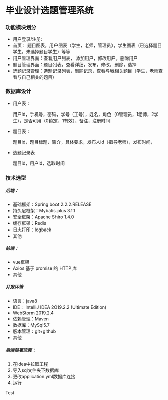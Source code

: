 

# **毕业设计选题管理系统**

### 功能模块划分

- 用户登录/注册:
- 首页： 题目图表，用户图表（学生，老师，管理员），学生图表（已选择题目学生，未选择题目学生）等等
- 用户管理界面：查看用户列表， 添加用户，修改用户，删除用户
- 题目管理界面：题目列表，查看详细，发布，修改，删除，选择
- 选题记录管理：选题记录列表，删除记录，查看与我相关题目（学生，老师查看与自己相关的题目）



### 数据库设计

- 用户表：

  用户id，手机号，密码，学号（工号），姓名，角色（0管理员，1老师，2学生），是否可用（0锁定，1有效），备注，注册时间

- 题目表：

  题目id，题目标题，简介，具体要求，发布人id（指导老师），发布时间，

- 选题记录表

  题目id，用户id，选取时间



### 技术选型

##### 后端：

- 基础框架：Spring boot 2.2.2.RELEASE
- 持久层框架：Mybatis.plus 3.1.1
- 安全框架：Apache Shiro 1.4.0
- 缓存框架：Redis
- 日志打印：logback
- 其他



##### 前端：

- vue框架
-  Axios   基于 promise 的 HTTP 库 
- 其他



##### 开发环境

- 语言：java8
- IDE：	IntelliJ IDEA 2019.2.2 (Ultimate Edition)
- WebStorm 2019.2.4
- 依赖管理：Maven
- 数据库：MySql5.7
- 版本管理：git+github
- 其他



##### 后端部署流程：

1. 在idea中拉取工程
2. 导入sql文件夹下数据库
3. 更改application.yml数据库连接
4. 运行

Test